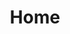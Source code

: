 ---
layout: homepage
title: Home
ref: home
permalink: /

hero: |
    Welcome to Hooked-Up Charters: a salmon and fishing charter based out of Pender Harbour, Sunshine&nbsp;Coast,&nbsp;B.C.

social-intro: Follow us on&#58;

social-media:
    - icon: icon-instagram.svg
      url: #
    - icon: icon-twitter.svg
      url: #
    - icon: icon-facebook.svg
      url: #

page-intro: Fish with us for a day, and we promise that you’ll leave with the adventure of a lifetime

call-to-action-text: Call 1-604-803-4279 to book today

call-to-action-url: tell:1-604-803-4279

teaser:
    - image: img-home-row-1.jpg
      image-alt: 
      title: Fish with the latest technology
      description: Embrace local scenery that will take your breath away, while riding comfortably in our 23ft Grady White boat. This fishing machine was built for the sea, equipped with a large open deck to provide stability and comfort, and with all the latest fish finder technologies, including navigation radar GPS.
      call-to-action: Learn more about our boat
      call-to-action-url: #
    - image: img-home-row-2.jpg
      title: Fishing with Hooked-Up Charters in beautiful B.C.
      description: Fishing in Pender Harbour is always an adventure. Depending on the tide, weather and number of guests, we fish from Powell River to Halfmoon Bay, and across the Georgia Straight to Texada and Lasqueti Islands.
      call-to-action: Learn more about fishing with us
      call-to-action-url: #
---